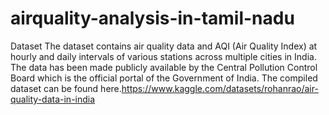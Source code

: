 # airquality-analysis-in-tamil-nadu

Dataset
The dataset contains air quality data and AQI (Air Quality Index) at hourly and daily intervals of various stations across multiple cities in India. The data has been made publicly available by the Central Pollution Control Board which is the official portal of the Government of India. The compiled dataset can be found here.https://www.kaggle.com/datasets/rohanrao/air-quality-data-in-india
